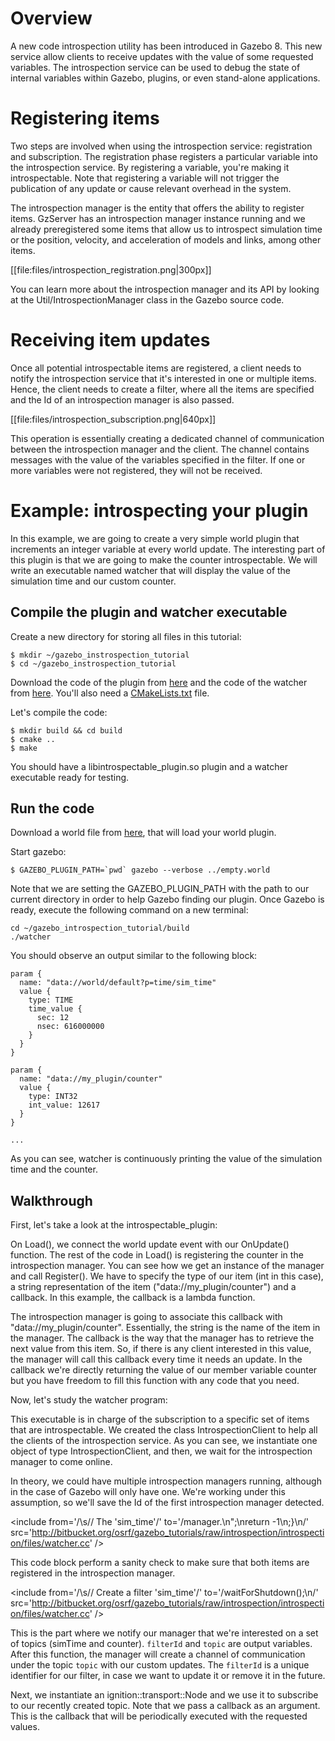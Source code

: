 # Overview

A new code introspection utility has been introduced in Gazebo 8. This new
service allow clients to receive updates with the value of some requested
variables. The introspection service can be used to debug the state of internal
variables within Gazebo, plugins, or even stand-alone applications.

# Registering items

Two steps are involved when using the introspection service: registration and subscription. The registration phase registers a particular variable into the
introspection service. By registering a variable, you're making it
introspectable. Note that registering a variable will not trigger the
publication of any update or cause relevant overhead in the system.

The introspection manager is the entity that offers the ability to register
items. GzServer has an introspection manager instance running and we already
preregistered some items that allow us to introspect simulation time or the
position, velocity, and acceleration of models and links, among other items.

[[file:files/introspection_registration.png|300px]]

You can learn more about the introspection manager and its API by looking at the
Util/IntrospectionManager class in the Gazebo source code.

# Receiving item updates

Once all potential introspectable items are registered, a client needs to
notify the introspection service that it's interested in one or multiple items.
Hence, the client needs to create a filter, where all the items are specified
and the Id of an introspection manager is also passed.

[[file:files/introspection_subscription.png|640px]]

This operation is essentially creating a dedicated channel of communication
between the introspection manager and the client. The channel contains
messages with the value of the variables specified in the filter.
If one or more variables were not registered, they will not be received.

# Example: introspecting your plugin

In this example, we are going to create a very simple world plugin that
increments an integer variable at every world update. The interesting part of
this plugin is that we are going to make the counter introspectable. We will
write an executable named watcher that will display the value of the simulation
time and our custom counter.


## Compile the plugin and watcher executable

Create a new directory for storing all files in this tutorial:

~~~
$ mkdir ~/gazebo_instrospection_tutorial
$ cd ~/gazebo_instrospection_tutorial
~~~

Download the code of the plugin from [here](http://bitbucket.org/osrf/gazebo_tutorials/raw/default/introspection/files/introspectable_plugin.cc) and
the code of the watcher from [here](http://bitbucket.org/osrf/gazebo_tutorials/raw/default/haptix_tactors/files/watcher.cc). You'll also need a [CMakeLists.txt](http://bitbucket.org/osrf/gazebo_tutorials/raw/default/haptix_tactors/files/CMakeLists.txt) file.

Let's compile the code:

~~~
$ mkdir build && cd build
$ cmake ..
$ make
~~~

You should have a libintrospectable_plugin.so plugin and a watcher executable
ready for testing.

## Run the code

Download a world file from [here](http://bitbucket.org/osrf/gazebo_tutorials/raw/default/introspection/files/empty.world), that will load your world plugin.

Start gazebo:

~~~
$ GAZEBO_PLUGIN_PATH=`pwd` gazebo --verbose ../empty.world
~~~

Note that we are setting the GAZEBO_PLUGIN_PATH with the path to our current
directory in order to help Gazebo finding our plugin. Once Gazebo is ready,
execute the following command on a new terminal:

~~~
cd ~/gazebo_introspection_tutorial/build
./watcher
~~~

You should observe an output similar to the following block:

~~~
param {
  name: "data://world/default?p=time/sim_time"
  value {
    type: TIME
    time_value {
      sec: 12
      nsec: 616000000
    }
  }
}

param {
  name: "data://my_plugin/counter"
  value {
    type: INT32
    int_value: 12617
  }
}

...
~~~

As you can see, watcher is continuously printing the value of the simulation
time and the counter.

## Walkthrough

First, let's take a look at the introspectable_plugin:

<include from='/void Load/' to='/fCounterValue);\n\s+}\n/' src='http://bitbucket.org/osrf/gazebo_tutorials/raw/introspection/introspection/files/introspectable_plugin.cc' />

On Load(), we connect the world update event with our OnUpdate() function.
The rest of the code in Load() is registering the counter in the
introspection manager. You can see how we get an instance of the manager and
call Register(). We have to specify the type of our item (int in this case), a
string representation of the item ("data://my_plugin/counter") and a callback.
In this example, the callback is a lambda function.

The introspection manager is going to associate this callback with
"data://my_plugin/counter". Essentially, the string is the name of the item in
the manager. The callback is the way that the manager has to retrieve the next
value from this item. So, if there is any client interested in this value, the
manager will call this callback every time it needs an update. In the callback
we're directly returning the value of our member variable counter but you have
freedom to fill this function with any code that you need.

Now, let's study the watcher program:

<include from='/\s//Use the/' to='/(2));/' src='http://bitbucket.org/osrf/gazebo_tutorials/raw/introspection/introspection/files/watcher.cc' />

This executable is in charge of the subscription to a specific set of items that
are introspectable. We created the class IntrospectionClient to help all the
clients of the introspection service. As you can see, we instantiate one object
of type IntrospectionClient, and then, we wait for the introspection manager to
come online.

<include from='/\s// Pick up/' to='//counter";/' src='http://bitbucket.org/osrf/gazebo_tutorials/raw/introspection/introspection/files/watcher.cc' />

In theory, we could have multiple introspection managers running, although in
the case of Gazebo will only have one. We're working under this assumption, so
we'll save the Id of the first introspection manager detected.

<include from='/\s// The \'sim_time\'/' to='/manager.\n";\nreturn -1\n;}\n/' src='http://bitbucket.org/osrf/gazebo_tutorials/raw/introspection/introspection/files/watcher.cc' />

This code block perform a sanity check to make sure that both items are
registered in the introspection manager.

<include from='/\s// Create a filter \'sim_time\'/' to='/waitForShutdown();\n/' src='http://bitbucket.org/osrf/gazebo_tutorials/raw/introspection/introspection/files/watcher.cc' />

This is the part where we notify our manager that we're interested on a set of
topics (simTime and counter). `filterId` and `topic` are output variables. After
this function, the manager will create a channel of communication under the
topic `topic` with our custom updates. The `filterId` is a unique identifier for
our filter, in case we want to update it or remove it in the future.

Next, we instantiate an ignition::transport::Node and we use it to subscribe to
our recently created topic. Note that we pass a callback as an argument. This is
the callback that will be periodically executed with the requested values.
